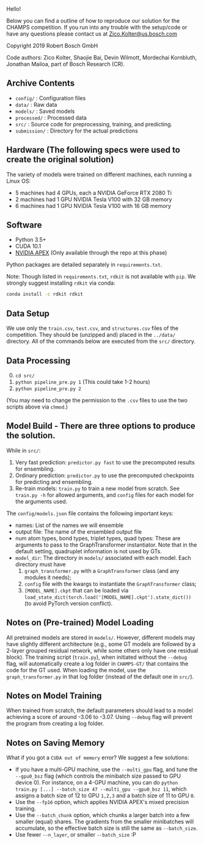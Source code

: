 Hello!

Below you can find a outline of how to reproduce our solution for the CHAMPS competition.
If you run into any trouble with the setup/code or have any questions please contact us at Zico.Kolter@us.bosch.com 

Copyright 2019 Robert Bosch GmbH

Code authors: Zico Kolter, Shaojie Bai, Devin Wilmott, Mordechai Kornbluth, Jonathan Mailoa, part of Bosch Research (CR).

## Archive Contents
  - `config/`             : Configuration files
  - `data/`               : Raw data
  - `models/`             : Saved models
  - `processed/`          : Processed data
  - `src/`                : Source code for preprocessing, training, and predicting.
  - `submission/`         : Directory for the actual predictions

## Hardware (The following specs were used to create the original solution)

The variety of models were trained on different machines, each running a Linux OS:
  - 5 machines had 4 GPUs, each a NVIDIA GeForce RTX 2080 Ti
  - 2 machines had 1 GPU NVIDIA Tesla V100 with 32 GB memory
  - 6 machines had 1 GPU NVIDIA Tesla V100 with 16 GB memory

## Software
  - Python 3.5+
  - CUDA 10.1
  - [NVIDIA APEX](https://github.com/NVIDIA/apex) (Only available through the repo at this phase)

Python packages are detailed separately in `requirements.txt`.

Note: Though listed in `requirements.txt`, `rdkit` is not available with `pip`. We strongly suggest installing `rdkit` via conda:
```sh
conda install -c rdkit rdkit
```

## Data Setup

We use only the `train.csv`, `test.csv`, and `structures.csv` files of the competition. They should be (unzipped and) placed in the `../data/` directory. All of the commands below are executed from the `src/` directory.

## Data Processing

0. `cd src/`
1. `python pipeline_pre.py 1` (This could take 1-2 hours)
2. `python pipeline_pre.py 2`

(You may need to change the permission to the `.csv` files to use the two scripts above via `chmod`.)

## Model Build - There are three options to produce the solution.

While in `src/`:
1. Very fast prediction: `predictor.py fast` to use the precomputed results for ensembling.
2. Ordinary prediction: `predictor.py` to use the precomputed checkpoints for predicting and ensembling.
3. Re-train models: `train.py` to train a new model from scratch. See `train.py -h` for allowed arguments, and `config` files for each model for the arguments used.

The `config/models.json` file contains the following important keys:

- names: List of the names we will ensemble
- output file: The name of the ensembled output file
- num atom types, bond types, triplet types, quad types: These are arguments to pass to the GraphTransformer instantiator. Note that in the default setting, quadruplet information is not used by GTs.
- `model_dir`: The directory in `models/` associated with each model. Each directory must have 
    1) `graph_transformer.py` with a `GraphTransformer` class (and any modules it needs); 
    2) `config` file with the kwargs to instantiate the `GraphTransformer` class; 
    3) `[MODEL_NAME].ckpt` that can be loaded via `load_state_dict(torch.load('[MODEL_NAME].ckpt').state_dict())` (to avoid PyTorch version conflict).

## Notes on (Pre-trained) Model Loading

All pretrained models are stored in `models/`. However, different models may have slightly different architecture (e.g., some GT models are followed by a 2-layer grouped residual network, while some others only have one residual block). The training script (`train.py`), when initiated without the `--debug` flag, will automatically create a log folder in `CHAMPS-GT/` that contains the code for the GT used. When loading the model, use the `graph_transformer.py` in that log folder (instead of the default one in `src/`).

## Notes on Model Training

When trained from scratch, the default parameters should lead to a model achieving a score of around -3.06 to -3.07. Using `--debug` flag will prevent the program from creating a log folder.

## Notes on Saving Memory

What if you got a `CUDA out of memory` error? We suggest a few solutions:
  - If you have a multi-GPU machine, use the `--multi_gpu` flag, and tune the `--gpu0_bsz` flag (which controls the minibatch size passed to GPU device 0). For instance, on a 4-GPU machine, you can do `python train.py [...] --batch_size 47 --multi_gpu --gpu0_bsz 11`, which assigns a batch size of 12 to GPU `1,2,3` and a batch size of 11 to GPU `0`.
  - Use the `--fp16` option, which applies NVIDIA APEX's mixed precision training.
  - Use the `--batch_chunk` option, which chunks a larger batch into a few smaller (equal) shares. The gradients from the smaller minibatches will accumulate, so the effective batch size is still the same as `--batch_size`.
  - Use fewer `--n_layer`, or smaller `--batch_size` :P

